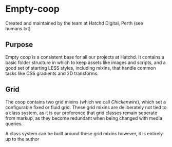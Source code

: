# Empty-coop

Created and maintained by the team at Hatchd Digital, Perth (see humans.txt)

## Purpose

Empty coop is a consistent base for all our projects at Hatchd. It contains a
basic folder structure in which to keep assets like images and scripts, and a
good set of starting LESS styles, including mixins, that handle common tasks
like CSS gradients and 2D transforms.

## Grid

The coop contains two grid mixins (which we call *Chickenwire*), which set a
configurable fixed or fluid grid. These grid mixins are deliberately not tied
to a class system, as it is our preference that grid classes remain seperate
from markup, as they become redundant when being changed with media queries.

A class system can be built around these grid mixins however, it is entirely
up to the author
